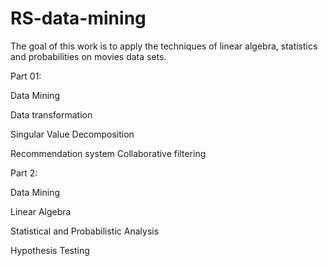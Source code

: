 # RS-data-mining
The goal of this work is to apply the techniques of linear algebra, statistics and probabilities on movies data sets.

Part 01: 

Data Mining 

Data transformation 

Singular Value Decomposition 

Recommendation system Collaborative filtering 


Part 2: 

Data Mining

Linear Algebra

Statistical and Probabilistic Analysis

Hypothesis Testing
